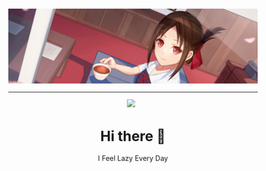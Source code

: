 [![ANIME](Image_G.png)](https://github.com/Tanaka9531)

___
<p align='center'><img height="200" src="https://media1.tenor.com/images/89fe272fcd427816312f4cbcc2d22d90/tenor.gif?itemid=5588596"></a>&nbsp;&nbsp;</p>

<h1  align='center'> Hi there 👋 </h1>

<p align='center'>I Feel Lazy Every Day</p>
